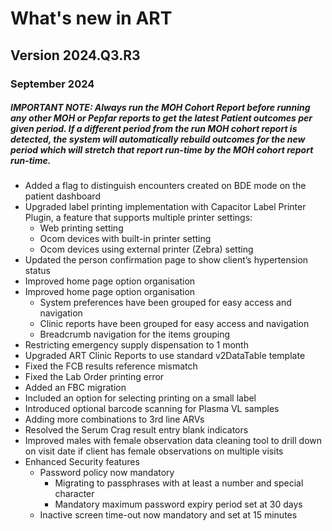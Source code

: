 # What's new in ART

## Version 2024.Q3.R3

### September 2024

##### IMPORTANT NOTE: Always run the MOH Cohort Report before running any other MOH or Pepfar reports to get the latest Patient outcomes per given period. If a different period from the run MOH cohort report is detected, the system will automatically rebuild outcomes for the new period which will stretch that report run-time by the MOH cohort report run-time.

>

- Added a flag to distinguish encounters created on BDE mode on the patient dashboard
- Upgraded label printing implementation with Capacitor Label Printer Plugin, a feature that supports multiple printer settings: 
    - Web printing setting 
    - Ocom devices with built-in printer setting
    - Ocom devices using external printer (Zebra) setting
- Updated the person confirmation page to show client’s hypertension status 
- Improved home page option organisation  
- Improved home page option organisation  
    - System preferences have been grouped for easy access and navigation
    - Clinic reports have been grouped for easy access and navigation
    - Breadcrumb navigation for the items grouping
- Restricting emergency supply dispensation to 1 month
- Upgraded ART Clinic Reports to use standard v2DataTable template
- Fixed the FCB results reference mismatch 
- Fixed the Lab Order printing error
- Added an FBC migration
- Included an option for selecting printing on a small label
- Introduced optional barcode scanning for Plasma VL samples
- Adding more combinations to 3rd line ARVs
- Resolved the Serum Crag result entry blank indicators
- Improved males with female observation data cleaning tool to drill down on visit date if client has female observations on multiple visits
- Enhanced Security features 
    - Password policy now mandatory 
        - Migrating to passphrases with at least a number and special character 
        - Mandatory maximum password expiry period set at 30 days 
    - Inactive screen time-out now mandatory and set at 15 minutes 